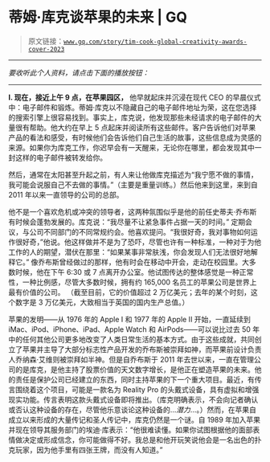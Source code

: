 # 蒂姆·库克谈苹果的未来 | GQ

> 原文链接：[`www.gq.com/story/tim-cook-global-creativity-awards-cover-2023`](https://www.gq.com/story/tim-cook-global-creativity-awards-cover-2023)

* * *

*要收听此个人资料，请点击下面的播放按钮：*

* * *

**I. 现在，接近上午 9 点，在苹果园区，** 他早就起床并沉浸在现代 CEO 的早晨仪式中：电子邮件和锻炼。蒂姆·库克以不隐藏自己的电子邮件地址为荣，这在您选择的搜索引擎上很容易找到。事实上，库克说，他发现那些未经请求的电子邮件的大量很有帮助。他大约在早上 5 点起床并阅读所有这些邮件。客户告诉他们对苹果产品的看法和感受，有时候他们会告诉他们自己生活的故事，这些信息成为灵感的来源。如果你为库克工作，你迟早会有一天醒来，无论你在哪里，都会发现其中一封这样的电子邮件被转发给你。

然后，通常在太阳甚至升起之前，有人来让他做库克描述为“我宁愿不做的事情，我可能会说服自己不去做的事情。”（主要是重量训练。）然后他来到这里，来到自 2011 年以来一直领导的公司的总部。

他不是一个喜欢危机或冲突的领导者，这两种氛围似乎是他的前任史蒂夫·乔布斯有时候会蓬勃发展的。库克说：“我尽量不让紧急事件占据一天的时间。” 定期会议，与公司不同部门的不同常规约会。他喜欢提问。“我很好奇，我对事物如何运作很好奇，”他说。他这样做并不是为了恐吓，尽管也许有一种标准，一种对于为他工作的人的期望，潜伏在那里：“如果某事非常肤浅，你会发现人们无法很好地解释它。” 像乔布斯曾经做过的那样，他有时会在移动中开会，走动在校园里。大多数时候，他在下午 6:30 或 7 点离开办公室。他试图传达的整体感觉是一种正常性，一种比例感，尽管大多数时候，拥有约 165,000 名员工的苹果公司是世界上最有价值的公司。 （截至目前，它的价值超过 2 万亿美元；去年的某个时刻，这个数字是 3 万亿美元，大致相当于英国的国内生产总值。）

苹果的发明——从 1976 年的 Apple I 和 1977 年的 Apple II 开始，一直延续到 iMac、iPod、iPhone、iPad、Apple Watch 和 AirPods——可以说比过去 50 年中的任何其他公司更多地改变了人类日常生活的基本方式。由于这些成就，共同创立了苹果并主导了大部分标志性产品开发的乔布斯被崇拜如神，而苹果前设计负责人乔纳森·艾维则被崇拜如半神。但是自乔布斯于 2011 年去世以来，一直在管理公司的是库克，是他主持了股票价值的天文数字增长，是他正在塑造苹果的未来。他的责任是保护公司已经建立的东西，同时主持苹果的下一个重大项目。最近，有传言围绕着这个项目，可能是一款名为 Reality Pro 的头戴式设备，具有虚拟和增强现实功能。传言表明这款头戴式设备即将推出。（库克明确表示，不会向记者确认或否认这种设备的存在，尽管他乐意谈论这种设备的…*潜力*…。）然而，在苹果自成立以来形成的大量传记和圣人传记中，库克仍然是一个谜。自 1989 年加入苹果并现在领导其服务部门的埃迪·库表示：“他很难读懂。如果你试图根据他的面部表情做决定或形成信念，你可能做得不好。我总是和他开玩笑说他会是一名出色的扑克玩家，因为他手里有四张王牌，而没有人知道。”
